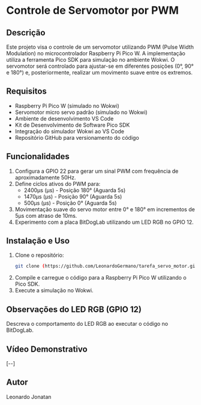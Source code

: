 # Controle de Servomotor por PWM

## Descrição
Este projeto visa o controle de um servomotor utilizando PWM (Pulse Width Modulation) no microcontrolador Raspberry Pi Pico W. A implementação utiliza a ferramenta Pico SDK para simulação no ambiente Wokwi. O servomotor será controlado para ajustar-se em diferentes posições (0°, 90° e 180°) e, posteriormente, realizar um movimento suave entre os extremos.

## Requisitos
- Raspberry Pi Pico W (simulado no Wokwi)
- Servomotor micro servo padrão (simulado no Wokwi)
- Ambiente de desenvolvimento VS Code
- Kit de Desenvolvimento de Software Pico SDK
- Integração do simulador Wokwi ao VS Code
- Repositório GitHub para versionamento do código

## Funcionalidades
1. Configura a GPIO 22 para gerar um sinal PWM com frequência de aproximadamente 50Hz.
2. Define ciclos ativos do PWM para:
   - 2400µs (μs) - Posição 180° (Aguarda 5s)
   - 1470µs (μs) - Posição 90° (Aguarda 5s)
   - 500µs (μs) - Posição 0° (Aguarda 5s)
3. Movimentação suave do servo motor entre 0° e 180° em incrementos de 5µs com atraso de 10ms.
4. Experimento com a placa BitDogLab utilizando um LED RGB no GPIO 12.

## Instalação e Uso
1. Clone o repositório:
   ```bash
   git clone (https://github.com/LeonardoGermano/tarefa_servo_motor.git)
   ```
2. Compile e carregue o código para a Raspberry Pi Pico W utilizando o Pico SDK.
3. Execute a simulação no Wokwi.

## Observações do LED RGB (GPIO 12)
Descreva o comportamento do LED RGB ao executar o código no BitDogLab.

## Vídeo Demonstrativo
[--]

## Autor
Leonardo Jonatan

